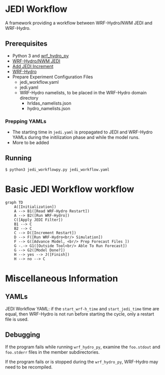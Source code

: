 # JEDI Workflow
A framework providing a workflow between WRF-Hydro/NWM JEDI and WRF-Hydro.

## Prerequisites
 - Python 3 and [wrf_hydro_py](https://github.com/NCAR/wrf_hydro_py)
 - [WRF-Hydro/NWM JEDI](https://github.com/JCSDA-internal/wrf_hydro_nwm_jedi)
 - [Add JEDI Increment](https://github.com/scrasmussen/add_jedi_increment)
 - [WRF-Hydro](https://github.com/NCAR/wrf_hydro_nwm_public)
 - Prepare Experiment Configuration Files
   - jedi_workflow.yaml
   - jedi.yaml
   - WRF-Hydro namelists, to be placed in the WRF-Hydro domain directory
	 - hrldas_namelists.json
     - hydro_namelists.json

### Prepping YAMLs
 - The starting time in `jedi.yaml` is propagated to JEDI and WRF-Hydro YAMLs
during the initilization phase and while the model runs.
 - More to be added


## Running
`$ python3 jedi_workflowpy.py jedi_workflow.yaml`


# Basic JEDI Workflow workflow

```mermaid
graph TD
    A([Initialization])
    A --> B1([Read WRF-Hydro Restart])
    A --> B2([Run WRF-Hydro])
    C([Apply JEDI Filter])
    B1 --> C
    B2 --> C
    C --> D([Increment Restart])
    D --> F([Run WRF-Hydro<br/> Simulation])
    F --> G([Advance Model, <br/> Prep Forecast Files ])
    G -.-> G1([Outside Tool<br/> Able To Run Forecast])
    G --> G2([Model Done?])
    H --> yes --> J([Finish])
    H --> no --> C
```


# Miscellaneous Information
## YAMLs
JEDI Workflow YAML: if the `start_wrf-h_time` and `start_jedi_time` time are
equal, then WRF-Hydro is not run before starting the cycle, only a restart
file is used.

## Debugging
If the program fails while running `wrf_hydro_py`, examine the `foo.stdout`
and `foo.stderr` files in the member subdirectories.

If the program fails or is stopped during the `wrf_hydro_py`, WRF-Hydro may
need to be recompiled.
